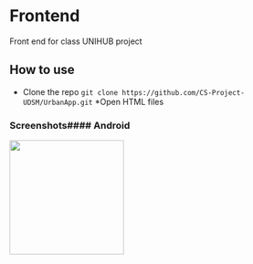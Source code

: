 # Frontend
Front end for class UNIHUB project 

## How to use
* Clone the repo ```git clone https://github.com/CS-Project-UDSM/UrbanApp.git```
*Open HTML files


### Screenshots#### Android
<img src="./screenshots/1.png" width="200">

